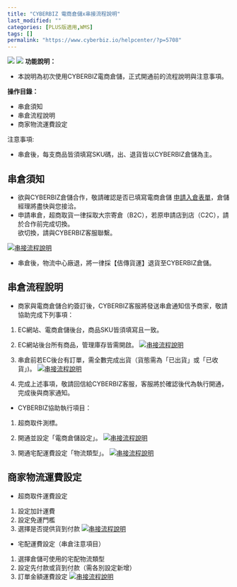 ```yaml
---
title: "CYBERBIZ 電商倉儲x串接流程說明"
last_modified: ""
categories: [PLUS版適用,WMS]
tags: []
permalink: "https://www.cyberbiz.io/helpcenter/?p=5708"
---
```


![](https://www.cyberbiz.io/helpcenter/wp-content/uploads/一般版1.png)
![](https://www.cyberbiz.io/helpcenter/wp-content/uploads/PLUS版3.png)
**功能說明：**  

* 本說明為初次使用CYBERBIZ電商倉儲，正式開通前的流程說明與注意事項。

**操作目錄：**

* 串倉須知
* 串倉流程說明
* 商家物流運費設定

注意事項:  

* 串倉後，每支商品皆須填寫SKU碼，出、退貨皆以CYBERBIZ倉儲為主。



## 串倉須知

* 欲與CYBERBIZ倉儲合作，敬請確認是否已填寫電商倉儲 [申請入倉表單](https://www.cyberbiz.io/wms/#list)，倉儲經理將盡快與您接洽。
* 申請串倉，超商取貨一律採取大宗寄倉（B2C），若原申請店到店（C2C），請於合作前完成切換。  
欲切換，請與CYBERBIZ客服聯繫。

[![串接流程說明](https://www.cyberbiz.io/support/wp-content/uploads/串接流程說明7.png)](https://www.cyberbiz.io/support/wp-content/uploads/串接流程說明7.png)  

* 串倉後，物流中心廠退，將一律採【佶傳貨運】退貨至CYBERBIZ倉儲。

## 串倉流程說明

* 商家與電商倉儲合約簽訂後，CYBERBIZ客服將發送串倉通知信予商家，敬請協助完成下列事項：


1. EC網站、電商倉儲後台，商品SKU皆須填寫且一致。
2. EC網站後台所有商品，管理庫存皆需開啟。
[![串接流程說明](https://www.cyberbiz.io/support/wp-content/uploads/串接流程說明1.png)](https://www.cyberbiz.io/support/wp-content/uploads/串接流程說明1.png)  

3. 串倉前若EC後台有訂單，需全數完成出貨（貨態需為「已出貨」或「已收貨」)。 
[![串接流程說明](https://www.cyberbiz.io/support/wp-content/uploads/串接流程說明2.png)](https://www.cyberbiz.io/support/wp-content/uploads/串接流程說明2.png)  

4. 完成上述事項，敬請回信給CYBERBIZ客服，客服將於確認後代為執行開通，完成後與商家通知。


* CYBERBIZ協助執行項目：
1. 超商取件測標。
2. 開通並設定「電商倉儲設定」。
[![串接流程說明](https://www.cyberbiz.io/support/wp-content/uploads/串接流程說明3.png)](https://www.cyberbiz.io/support/wp-content/uploads/串接流程說明3.png)  

3. 開通宅配運費設定「物流類型」。
[![串接流程說明](https://www.cyberbiz.io/support/wp-content/uploads/串接流程說明4.png)](https://www.cyberbiz.io/support/wp-content/uploads/串接流程說明4.png)  

## 商家物流運費設定

* 超商取件運費設定


1. 設定加計運費
2. 設定免運門檻
3. 選擇是否提供貨到付款 
[![串接流程說明](https://www.cyberbiz.io/support/wp-content/uploads/串接流程說明5.png)](https://www.cyberbiz.io/support/wp-content/uploads/串接流程說明5.png)  

* 宅配運費設定（串倉注意項目）


1. 選擇倉儲可使用的宅配物流類型
2. 設定先付款或貨到付款（需各別設定新增）
3. 訂單金額運費設定
[![串接流程說明](https://www.cyberbiz.io/support/wp-content/uploads/串接流程說明6.png)](https://www.cyberbiz.io/support/wp-content/uploads/串接流程說明6.png)  

